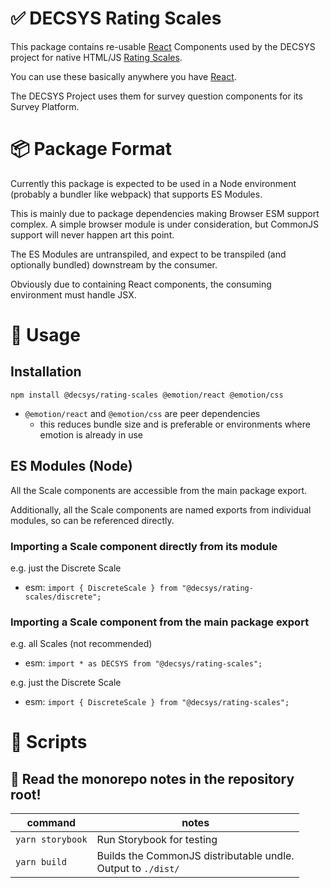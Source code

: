 # ✅ DECSYS Rating Scales

This package contains re-usable [React] Components used by the DECSYS project for native HTML/JS [Rating Scales].

You can use these basically anywhere you have [React].

The DECSYS Project uses them for survey question components for its Survey Platform.

# 📦 Package Format

Currently this package is expected to be used in a Node environment (probably a bundler like webpack) that supports ES Modules.

This is mainly due to package dependencies making Browser ESM support complex. A simple browser module is under consideration, but CommonJS support will never happen art this point.

The ES Modules are untranspiled, and expect to be transpiled (and optionally bundled) downstream by the consumer.

Obviously due to containing React components, the consuming environment must handle JSX.

# 🎉 Usage

## Installation

`npm install @decsys/rating-scales @emotion/react @emotion/css`

- `@emotion/react` and `@emotion/css` are peer dependencies
  - this reduces bundle size and is preferable or environments where emotion is already in use

## ES Modules (Node)

All the Scale components are accessible from the main package export.

Additionally, all the Scale components are named exports from individual modules, so can be referenced directly.

### Importing a Scale component directly from its module

e.g. just the Discrete Scale

- esm: `import { DiscreteScale } from "@decsys/rating-scales/discrete";`

### Importing a Scale component from the main package export

e.g. all Scales (not recommended)

- esm: `import * as DECSYS from "@decsys/rating-scales";`

e.g. just the Discrete Scale

- esm: `import { DiscreteScale } from "@decsys/rating-scales";`

# 📜 Scripts

## 🚝 Read the monorepo notes in the repository root!

| command          | notes                                                           |
| ---------------- | --------------------------------------------------------------- |
| `yarn storybook` | Run Storybook for testing                                       |
| `yarn build`     | Builds the CommonJS distributable undle.<br>Output to `./dist/` |

[react]: https://reactjs.org/
[rating scales]: https://en.wikipedia.org/wiki/Rating_scale
